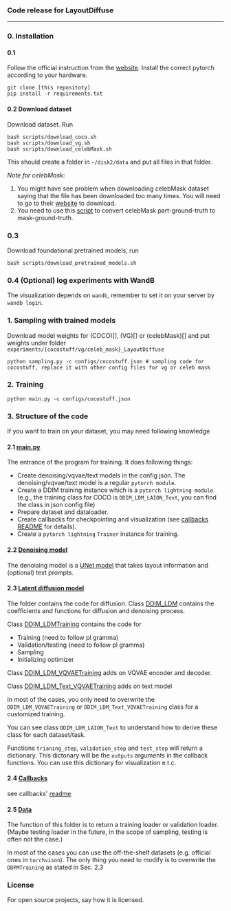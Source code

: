 ### Code release for LayoutDiffuse

---

### 0. Installation
#### 0.1 
Follow the official instruction from the [website](https://pytorch.org/get-started/locally/). Install the correct pytorch according to your hardware.
```
git clone [this repositoty]
pip install -r requirements.txt
```

#### 0.2  Download dataset

Download dataset. Run 
```
bash scripts/download_coco.sh
bash scripts/download_vg.sh
bash scripts/download_celebMask.sh
```

This should create a folder in `~/disk2/data` and put all files in that folder.


*Note for celebMask*: 
 1. You might have see problem when downloading celebMask dataset saying that the file has been downloaded too many times. You will need to go to their [website](https://github.com/switchablenorms/CelebAMask-HQ) to download. 
 2. You need to use this [script](https://github.com/switchablenorms/CelebAMask-HQ/blob/master/face_parsing/Data_preprocessing/g_mask.py) to convert celebMask part-ground-truth to mask-ground-truth.

### 0.3
Download foundational pretrained models, run
```
bash scripts/download_pretrained_models.sh
```

### 0.4 (Optional) log experiments with WandB
The visualization depends on `wandb`, remember to set it on your server by `wandb login`.

### 1. Sampling with trained models
Download model weights for (COCO)[], (VG)[] or (celebMask)[] and put weights under folder `experiments/{cocostuff/vg/celeb_mask}_LayoutDiffuse`

```
python sampling.py -c configs/cocostuff.json # sampling code for cocostuff, replace it with other config files for vg or celeb mask
```

### 2. Training
```
python main.py -c configs/cocostuff.json
```

### 3. Structure of the code
If you want to train on your dataset, you may need following knowledge
#### 2.1 [main.py](main.py)
The entrance of the program for training. It does following things:
* Create denoising/vqvae/text models in the config json. The denoising/vqvae/text model is a regular `pytorch module`.
* Create a DDIM training instance which is a `pytorch lightning module`. (e.g., the training class for COCO is `DDIM_LDM_LAION_Text`, you can find the class in json config file)
* Prepare dataset and dataloader.
* Create callbacks for checkpointing and visualization (see [callbacks README](callbacks/README.md) for details).
* Create a `pytorch lightning` `Trainer` instance for training. 

#### 2.2 [Denoising model](modules)
The denoising model is a [UNet model](modules/openai_unet/openaimodel_layout_diffuse.py) that takes layout information and (optional) text prompts.

#### 2.3 [Latent diffusion model](DDIM_ldm)
The folder contains the code for diffusion.
Class [DDIM_LDM](DDIM_ldm/DDIM_ldm.py) contains the coefficients and functions for diffusion and denoising process. 

Class [DDIM_LDMTraining](DDIM_ldm/DDIM_ldm.py) contains the code for
* Training (need to follow pl gramma)
* Validation/testing (need to follow pl gramma)
* Sampling
* Initializing optimizer

Class [DDIM_LDM_VQVAETraining](DDIM_ldm/DDIM_ldm.py) adds on VQVAE encoder and decoder.

Class [DDIM_LDM_Text_VQVAETraining](DDIM_ldm/DDIM_ldm.py) adds on text model

In most of the cases, you only need to overwrite the `DDIM_LDM_VQVAETraining` or `DDIM_LDM_Text_VQVAETraining` class for a customized training.

You can see class `DDIM_LDM_LAION_Text` to understand how to derive these class for each dataset/task.

Functions `trianing_step`, `validation_step` and `test_step` will return a dictionary. This dictonary will be the `outputs` arguments in the callback functions. You can use this dictionary for visualization e.t.c.


#### 2.4 [Callbacks](callbacks)
see callbacks' [readme](callbacks/README.md)

#### 2.5 [Data](data)
The function of this folder is to return a training loader or validation loader. (Maybe testing loader in the future, in the scope of sampling, testing is often not the case.)

In most of the cases you can use the off-the-shelf datasets (e.g. official ones in `torchvison`). The only thing you need to modify is to overwrite the `DDPMTraining` as stated in Sec. 2.3


### License
For open source projects, say how it is licensed.

